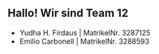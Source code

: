 ## Hallo! Wir sind Team 12
- Yudha H. Firdaus | MatrikelNr. 3287125
- Emilio Carbonell | MatrikelNr. 3288593
